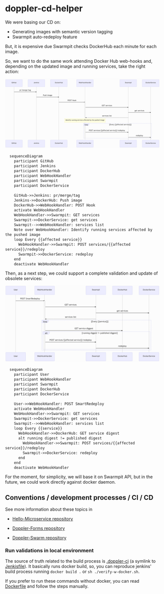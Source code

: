 # doppler-cd-helper

We were basing our CD on:

- Generating images with semantic version tagging
- Swarmpit auto-redeploy feature

But, it is expensive due Swarmpit checks DockerHub each minute for each image.

So, we want to do the same work attending Docker Hub web-hooks and, depending on the updated image and running services, take the right action:

![image-20210416163127688](./docs/base-diagram.png)

```mermaid
  sequenceDiagram
    participant GitHub
    participant Jenkins
    participant DockerHub
    participant WebHookHandler
    participant Swarmpit
    participant DockerService

    GitHub->>Jenkins: pr/merge/tag
    Jenkins->>DockerHub: Push image
    DockerHub->>WebHookHandler: POST Hook
    activate WebHookHandler
    WebHookHandler->>Swarmpit: GET services
    Swarmpit->>DockerService: get services
    Swarmpit-->>WebHookHandler: services list
    Note over WebHookHandler: Identify running services affected by the pushed image
    loop Every {{affected service}}
      WebHookHandler->>Swarmpit: POST services/{{affected service}}/redeploy
      Swarmpit->>DockerService: redeploy
    end
    deactivate WebHookHandler
```

Then, as a next step, we could support a complete validation and update of obsolete services:

![image-20210416163315818](./docs/potential1.png)

```mermaid
  sequenceDiagram
    participant User
    participant WebHookHandler
    participant Swarmpit
    participant DockerHub
    participant DockerService

    User->>WebHookHandler: POST SmartRedeploy
    activate WebHookHandler
    WebHookHandler->>Swarmpit: GET services
    Swarmpit->>DockerService: get services
    Swarmpit-->>WebHookHandler: services list
    loop Every {{service}}
      WebHookHandler->>DockerHub: GET service digest
      alt running digest != published digest
        WebHookHandler->>Swarmpit: POST services/{{affected service}}/redeploy
        Swarmpit->>DockerService: redeploy
      end
    end
    deactivate WebHookHandler
```

For the moment, for simplicity, we will base it on Swarmpit API, but in the future, we could work directly against docker daemon.

## Conventions / development processes / CI / CD

See more information about these topics in

- [Hello-Microservice repository](https://github.com/FromDoppler/hello-microservice/blob/main/README.md)

- [Doppler-Forms repository](https://github.com/MakingSense/doppler-forms/blob/master/README.md#continuous-deployment-to-test-and-production-environments)

- [Doppler-Swarm repository](https://github.com/MakingSense/doppler-swarm/blob/master/README.md)

### Run validations in local environment

The source of truth related to the build process is [.doppler-ci](./.doppler-ci) (a symlink to [Jenkisfile](./Jenkinsfile)). It basically runs docker build, so, you can reproduce jenkins' build process running `docker build .` or `sh ./verify-w-docker.sh`.

If you prefer to run these commands without docker, you can read [Dockerfile](./Dockerfile) and follow the steps manually.
